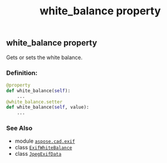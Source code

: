 ﻿---
title: white_balance property
second_title: Aspose.CAD for Python via .NET API References
description: 
type: docs
weight: 1320
url: /aspose.cad.exif/jpegexifdata/white_balance/
is_root: false
---

## white_balance property


Gets or sets the white balance.
### Definition:
```python
@property
def white_balance(self):
    ...
@white_balance.setter
def white_balance(self, value):
    ...
```

### See Also
* module [`aspose.cad.exif`](../../)
* class [`ExifWhiteBalance`](/cad/python-net/aspose.cad.exif.enums/exifwhitebalance)
* class [`JpegExifData`](/cad/python-net/aspose.cad.exif/jpegexifdata)
